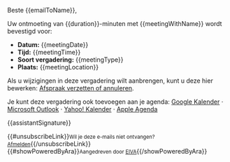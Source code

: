 Beste {{emailToName}},

Uw ontmoeting van {{duration}}-minuten met {{meetingWithName}} wordt bevestigd voor:

- **Datum:** {{meetingDate}}
- **Tijd:** {{meetingTime}}
- **Soort vergadering:** {{meetingType}}
- **Plaats:** {{meetingLocation}}

Als u wijzigingen in deze vergadering wilt aanbrengen, kunt u deze hier bewerken: [Afspraak verzetten of annuleren]({{editLink}}).

Je kunt deze vergadering ook toevoegen aan je agenda: [Google Kalender]({{googleLink}}) · [Microsoft Outlook]({{outlookLink}}) · [Yahoo! Kalender]({{yahooLink}}) · [Apple Agenda]({{icsLink}})

{{assistantSignature}}

{{#unsubscribeLink}}<small>Wil je deze e-mails niet ontvangen? <a href="{{unsubscribeUrl}}">Afmelden</a></small>{{/unsubscribeLink}}  
{{#showPoweredByAra}}<small>Aangedreven door <a href="{{frontendUrl}}">EIVA</a></small>{{/showPoweredByAra}}
